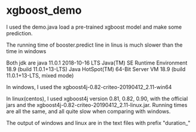 # xgboost_demo

I used the demo.java load a pre-trained xgboost model and make some prediction.

The running time of booster.predict line in linus is much slower than the time in windows

Both jdk are 
java 11.0.1 2018-10-16 LTS
Java(TM) SE Runtime Environment 18.9 (build 11.0.1+13-LTS)
Java HotSpot(TM) 64-Bit Server VM 18.9 (build 11.0.1+13-LTS, mixed mode)

In windows, I used the xgboost4j-0.82-criteo-20190412_2.11-win64

In linux(centos), I used xgboost4j version 0.81, 0.82, 0.90, with the official jars and the xgboost4j-0.82-criteo-20190412_2.11-linux.jar. Running times are all the same, and all quite slow when comparing with windows.

The output of windows and linux are in the text files with prefix "duration_"

